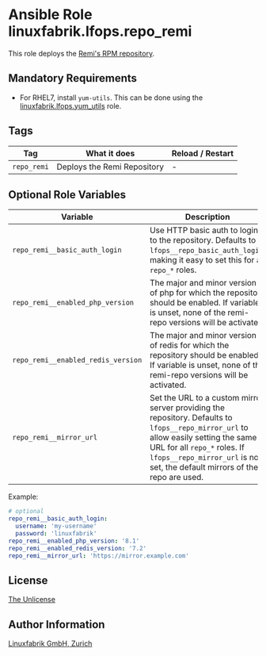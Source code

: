 # Ansible Role linuxfabrik.lfops.repo_remi

This role deploys the [Remi's RPM repository](https://rpms.remirepo.net/).


## Mandatory Requirements

* For RHEL7, install `yum-utils`. This can be done using the [linuxfabrik.lfops.yum_utils](https://github.com/Linuxfabrik/lfops/tree/main/roles/yum_utils) role.


## Tags

| Tag         | What it does                | Reload / Restart |
| ---         | ------------                | ---------------- |
| `repo_remi` | Deploys the Remi Repository | - |


## Optional Role Variables

| Variable | Description | Default Value |
| -------- | ----------- | ------------- |
| `repo_remi__basic_auth_login` | Use HTTP basic auth to login to the repository. Defaults to `lfops__repo_basic_auth_login`, making it easy to set this for all `repo_*` roles. | `{{ lfops__repo_basic_auth_login \| default("") }}` |
| `repo_remi__enabled_php_version` | The major and minor version of php for which the repository should be enabled. If variable is unset, none of the remi-repo versions will be activated. | unset |
| `repo_remi__enabled_redis_version` | The major and minor version of redis for which the repository should be enabled. If variable is unset, none of the remi-repo versions will be activated. | unset |
| `repo_remi__mirror_url` | Set the URL to a custom mirror server providing the repository. Defaults to `lfops__repo_mirror_url` to allow easily setting the same URL for all `repo_*` roles. If `lfops__repo_mirror_url` is not set, the default mirrors of the repo are used. | `'{{ lfops__repo_mirror_url | default("") }}'` |

Example:
```yaml
# optional
repo_remi__basic_auth_login:
  username: 'my-username'
  password: 'linuxfabrik'
repo_remi__enabled_php_version: '8.1'
repo_remi__enabled_redis_version: '7.2'
repo_remi__mirror_url: 'https://mirror.example.com'
```


## License

[The Unlicense](https://unlicense.org/)


## Author Information

[Linuxfabrik GmbH, Zurich](https://www.linuxfabrik.ch)

